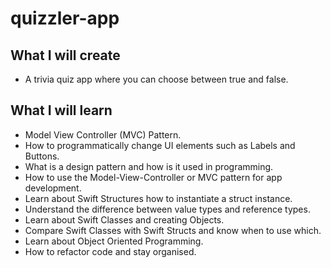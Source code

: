 # quizzler-app

## What I will create

* A trivia quiz app where you can choose between true and false. 

## What I will learn

* Model View Controller (MVC) Pattern.
* How to programmatically change UI elements such as Labels and Buttons.
* What is a design pattern and how is it used in programming.
* How to use the Model-View-Controller or MVC pattern for app development.
* Learn about Swift Structures how to instantiate a struct instance.
* Understand the difference between value types and reference types.
* Learn about Swift Classes and creating Objects.
* Compare Swift Classes with Swift Structs and know when to use which.
* Learn about Object Oriented Programming.
* How to refactor code and stay organised.
